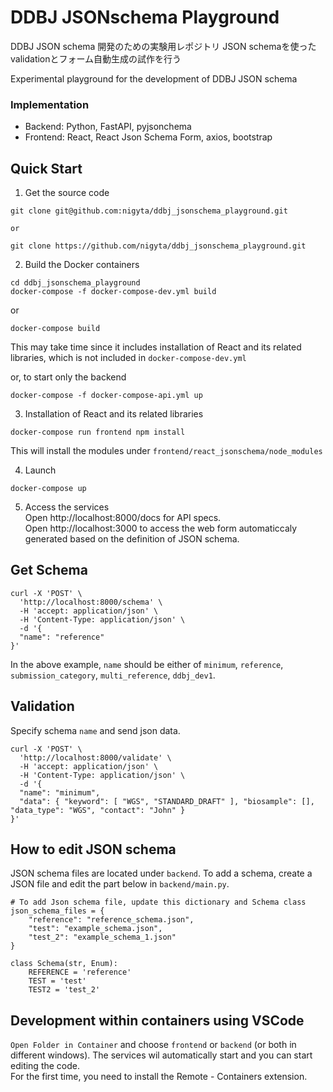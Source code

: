 # DDBJ JSONschema Playground

DDBJ JSON schema 開発のための実験用レポジトリ
JSON schemaを使ったvalidationとフォーム自動生成の試作を行う

Experimental playground for the development of DDBJ JSON schema


### Implementation
- Backend: Python, FastAPI, pyjsonchema
- Frontend: React, React Json Schema Form, axios, bootstrap

## Quick Start

1. Get the source code  
```
git clone git@github.com:nigyta/ddbj_jsonschema_playground.git

or

git clone https://github.com/nigyta/ddbj_jsonschema_playground.git
```

2. Build the Docker containers  
```
cd ddbj_jsonschema_playground
docker-compose -f docker-compose-dev.yml build
```
or
```
docker-compose build
```
This may take time since it includes installation of React and its related libraries, which is not included in `docker-compose-dev.yml`  

or, to start only the backend

```
docker-compose -f docker-compose-api.yml up
```

3. Installation of React and its related libraries
```
docker-compose run frontend npm install
```
This will install the modules under `frontend/react_jsonschema/node_modules`

4. Launch  
```
docker-compose up
```

5. Access the services  
Open http://localhost:8000/docs for API specs.  
Open http://localhost:3000 to access the web form automaticcaly generated based on the definition of JSON schema.

## Get Schema
```
curl -X 'POST' \
  'http://localhost:8000/schema' \
  -H 'accept: application/json' \
  -H 'Content-Type: application/json' \
  -d '{
  "name": "reference"
}'
```

In the above example, `name` should be either of `minimum`, `reference`, `submission_category`, `multi_reference`, `ddbj_dev1`. 

## Validation
Specify schema `name` and send json data.
```
curl -X 'POST' \
  'http://localhost:8000/validate' \
  -H 'accept: application/json' \
  -H 'Content-Type: application/json' \
  -d '{
  "name": "minimum",
  "data": { "keyword": [ "WGS", "STANDARD_DRAFT" ], "biosample": [], "data_type": "WGS", "contact": "John" }
}'
```


## How to edit JSON schema  
JSON schema files are located under `backend`.
To add a schema, create a JSON file and edit the part below in `backend/main.py`.  
```
# To add Json schema file, update this dictionary and Schema class
json_schema_files = {
    "reference": "reference_schema.json",
    "test": "example_schema.json",
    "test_2": "example_schema_1.json"
}

class Schema(str, Enum):
    REFERENCE = 'reference'
    TEST = 'test'
    TEST2 = 'test_2'
```

## Development within containers using VSCode
`Open Folder in Container` and choose `frontend` or `backend` (or both in different windows). The services wil automatically start and you can start editing the code.  
For the first time, you need to install the Remote - Containers extension.  


